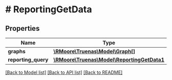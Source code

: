 # # ReportingGetData

## Properties

Name | Type | Description | Notes
------------ | ------------- | ------------- | -------------
**graphs** | [**\RMoore\Truenas\Model\Graph[]**](Graph.md) |  | [optional]
**reporting_query** | [**\RMoore\Truenas\Model\ReportingGetData1**](ReportingGetData1.md) |  | [optional]

[[Back to Model list]](../../README.md#models) [[Back to API list]](../../README.md#endpoints) [[Back to README]](../../README.md)
